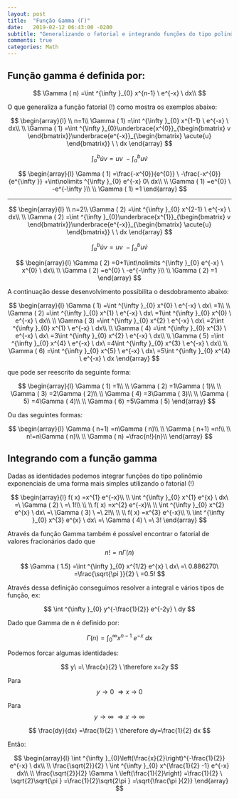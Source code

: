 ```yaml
---
layout: post
title:  "Função Gamma (Γ)"
date:	2019-02-12 06:43:00 -0200
subtitle: "Generalizando o fatorial e integrando funções do tipo polinômio exponenciais"
comments: true
categories: Math
---
```


<script src="https://tikzwolke.com/v1/tikzwolke.js"></script>


## Função gamma é definida por:

$$
\Gamma ( n) =\int ^{\infty }_{0} x^{n-1} \ e^{-x} \ dx\\
$$

O que generaliza a função fatorial (!) como mostra os exemplos abaixo:


$$
 \begin{array}{l}
\\
n=1\\
\Gamma ( 1) =\int ^{\infty }_{0} x^{1-1} \ e^{-x} \ dx\\
\\
\Gamma ( 1) =\int ^{\infty }_{0}\underbrace{x^{0}}_{\begin{bmatrix}
v
\end{bmatrix}}\underbrace{e^{-x}}_{\begin{bmatrix}
\acute{u}
\end{bmatrix}} \ \ dx
\end{array}
$$

$$
\int\nolimits ^{b}_{a}\acute{u} v=uv\ -\int\nolimits ^{b}_{a} u\acute{v}
$$

$$
 \begin{array}{l}
\Gamma ( 1) =\frac{-x^{0}}{e^{0}} \ -\frac{-x^{0}}{e^{\infty }} +\int\nolimits ^{\infty }_{0} e^{-x} 0\ dx\\
\\
\Gamma ( 1) =e^{0} \ -e^{-\infty }\\
\\
\Gamma ( 1) =1
\end{array}
$$

----

$$
 \begin{array}{l}
 \\
n=2\\
\Gamma ( 2) =\int ^{\infty }_{0} x^{2-1} \ e^{-x} \ dx\\
\\
\Gamma ( 2) =\int ^{\infty }_{0}\underbrace{x^{1}}_{\begin{bmatrix}
v
\end{bmatrix}}\underbrace{e^{-x}}_{\begin{bmatrix}
\acute{u}
\end{bmatrix}} \ \ dx
\end{array}
$$

$$
\int\nolimits ^{b}_{a}\acute{u} v=uv\ -\int\nolimits ^{b}_{a} u\acute{v}
$$

$$
 \begin{array}{l}
\Gamma ( 2) =0+1\int\nolimits ^{\infty }_{0} e^{-x} \ x^{0} \ dx\\
\\
\Gamma ( 2) =e^{0} \ -e^{-\infty }\\
\\
\Gamma ( 2) =1
\end{array}
$$

A continuação desse desenvolvimento possibilita o desdobramento abaixo:

$$
 \begin{array}{l}
\Gamma ( 1) =\int ^{\infty }_{0} x^{0} \ e^{-x} \ dx\ =1\\
\\
\Gamma ( 2) =\int ^{\infty }_{0} x^{1} \ e^{-x} \ dx\ =1\int ^{\infty }_{0} x^{0} \ e^{-x} \ dx\\
\\
\Gamma ( 3) =\int ^{\infty }_{0} x^{2} \ e^{-x} \ dx\ =2\int ^{\infty }_{0} x^{1} \ e^{-x} \ dx\\
\\
\Gamma ( 4) =\int ^{\infty }_{0} x^{3} \ e^{-x} \ dx\ =3\int ^{\infty }_{0} x^{2} \ e^{-x} \ dx\\
\\
\Gamma ( 5) =\int ^{\infty }_{0} x^{4} \ e^{-x} \ dx\ =4\int ^{\infty }_{0} x^{3} \ e^{-x} \ dx\\
\\
\Gamma ( 6) =\int ^{\infty }_{0} x^{5} \ e^{-x} \ dx\ =5\int ^{\infty }_{0} x^{4} \ e^{-x} \ dx
\end{array}
$$

que pode ser reescrito da seguinte forma:

$$
 \begin{array}{l}
\Gamma ( 1) =1\\
\\
\Gamma ( 2) =1\Gamma ( 1)\\
\\
\Gamma ( 3) =2\Gamma ( 2)\\
\\
\Gamma ( 4) =3\Gamma ( 3)\\
\\
\Gamma ( 5) =4\Gamma ( 4)\\
\\
\Gamma ( 6) =5\Gamma ( 5)
\end{array}
$$

Ou das seguintes formas:

$$
 \begin{array}{l}
\Gamma ( n+1) =n\Gamma ( n)\\
\\
\Gamma ( n+1) =n!\\
\\
n!=n\Gamma ( n)\\
\\
\Gamma ( n) =\frac{n!}{n}\\
\end{array}
$$

## Integrando com a função gamma

Dadas as identidades podemos integrar funções do tipo polinômio exponenciais de uma forma mais simples utilizando o fatorial (!)

$$
 \begin{array}{l}
f( x) =x^{1} e^{-x}\\
\\
\int ^{\infty }_{0} x^{1} e^{x} \ dx\ =\ \Gamma ( 2) \ =\ 1!\\
\\
\\
f( x) =x^{2} e^{-x}\\
\\
\int ^{\infty }_{0} x^{2} e^{x} \ dx\ =\ \Gamma ( 3) \ =\ 2!\\
\\
\\
f( x) =x^{3} e^{-x}\\
\\
\int ^{\infty }_{0} x^{3} e^{x} \ dx\ =\ \Gamma ( 4) \ =\ 3!
\end{array}
$$

Através da função Gamma também é possível encontrar o fatorial de valores fracionários dado que $$n! = n\Gamma (n)$$

$$
\Gamma ( 1.5) =\int ^{\infty }_{0} x^{1/2} e^{x} \ dx\ =\ 0.886270\ =\frac{\sqrt{\pi }}{2} \ =0.5!
$$

Através dessa definição conseguimos resolver a integral e vários tipos de função, ex:

$$
\int ^{\infty }_{0} y^{-\frac{1}{2}} e^{-2y} \ dy
$$

Dado que Gamma de n é definido por:

$$
\Gamma ( n) =\int ^{\infty }_{0} x^{n-1} \ e^{-x} \ dx
$$

Podemos forcar algumas identidades:

$$
y\ =\ \frac{x}{2} \ \therefore x=2y
$$


Para
$$
y \longrightarrow  0\ \Rightarrow x\ \longrightarrow  \ 0
$$

Para
$$
y \longrightarrow  \infty \ \Rightarrow x \longrightarrow  \infty
$$

$$
\frac{dy}{dx} =\frac{1}{2} \ \therefore dy=\frac{1}{2} dx
$$

Então:

$$
 \begin{array}{l}
\int ^{\infty }_{0}\left(\frac{x}{2}\right)^{-\frac{1}{2}} e^{-x} \ dx\\
\\
\frac{\sqrt{2}}{2} \ \int ^{\infty }_{0} x^{\frac{1}{2} -1} e^{-x} dx\\
\\
\frac{\sqrt{2}}{2} \Gamma \ \left(\frac{1}{2}\right) =\frac{1}{2} \ \sqrt{2}\sqrt{\pi } =\frac{1}{2}\sqrt{2\pi } =\sqrt{\frac{\pi }{2}}
\end{array}
$$
